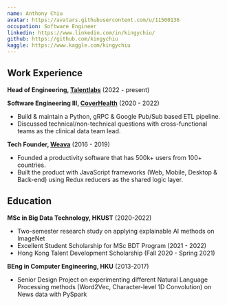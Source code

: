 ```yaml
---
name: Anthony Chiu
avatar: https://avatars.githubusercontent.com/u/11500136
occupation: Software Engineer
linkedin: https://www.linkedin.com/in/kingychiu/
github: https://github.com/kingychiu
kaggle: https://www.kaggle.com/kingychiu
---
```


## Work Experience

**Head of Engineering, [Talentlabs](https://www.talentlabs.org)** (2022 - present)

**Software Engineering III, [CoverHealth](https://www.cloverhealth.com)** (2020 - 2022)

- Build & maintain a Python, gRPC & Google Pub/Sub based ETL pipeline.
- Discussed technical/non-technical questions with cross-functional teams as the clinical data team lead.

**Tech Founder, [Weava](https://www.weavatools.com/)** (2016 - 2019)

- Founded a productivity software that has 500k+ users from 100+ countries.
- Built the product with JavaScript frameworks (Web, Mobile, Desktop \& Back-end) using Redux reducers as the shared logic layer.

## Education

**MSc in Big Data Technology, HKUST** (2020-2022)

- Two-semester research study on applying explainable AI methods on ImageNet
- Excellent Student Scholarship for MSc BDT Program (2021 - 2022)
- Hong Kong Talent Development Scholarship (Fall 2020 - Spring 2021)

**BEng in Computer Engineering, HKU** (2013-2017)

- Senior Design Project on experimenting different Natural Language Processing methods (Word2Vec, Character-level 1D Convolution) on News data with PySpark

